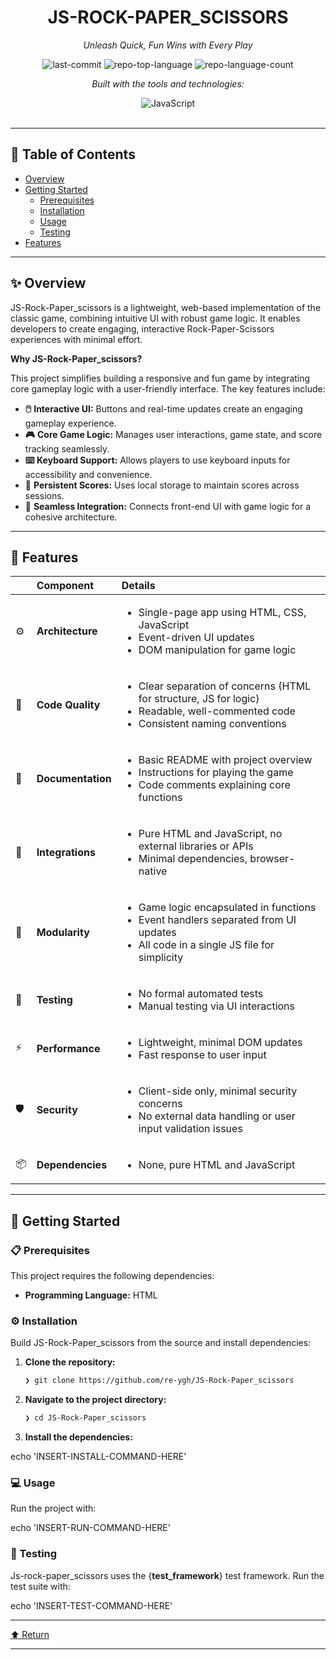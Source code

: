 <div id="top">

<!-- HEADER STYLE: CLASSIC -->
<div align="center">


# JS-ROCK-PAPER_SCISSORS

<em>Unleash Quick, Fun Wins with Every Play</em>

<!-- BADGES -->
<img src="https://img.shields.io/github/last-commit/re-ygh/JS-Rock-Paper_scissors?style=flat&logo=git&logoColor=white&color=0080ff" alt="last-commit">
<img src="https://img.shields.io/github/languages/top/re-ygh/JS-Rock-Paper_scissors?style=flat&color=0080ff" alt="repo-top-language">
<img src="https://img.shields.io/github/languages/count/re-ygh/JS-Rock-Paper_scissors?style=flat&color=0080ff" alt="repo-language-count">

<em>Built with the tools and technologies:</em>

<img src="https://img.shields.io/badge/JavaScript-F7DF1E.svg?style=flat&logo=JavaScript&logoColor=black" alt="JavaScript">

</div>
<br>

---

## 📄 Table of Contents

- [Overview](#-overview)
- [Getting Started](#-getting-started)
    - [Prerequisites](#-prerequisites)
    - [Installation](#-installation)
    - [Usage](#-usage)
    - [Testing](#-testing)
- [Features](#-features)

---

## ✨ Overview

JS-Rock-Paper_scissors is a lightweight, web-based implementation of the classic game, combining intuitive UI with robust game logic. It enables developers to create engaging, interactive Rock-Paper-Scissors experiences with minimal effort.

**Why JS-Rock-Paper_scissors?**

This project simplifies building a responsive and fun game by integrating core gameplay logic with a user-friendly interface. The key features include:

- **🖱️** **Interactive UI:** Buttons and real-time updates create an engaging gameplay experience.
- **🎮** **Core Game Logic:** Manages user interactions, game state, and score tracking seamlessly.
- **⌨️** **Keyboard Support:** Allows players to use keyboard inputs for accessibility and convenience.
- **💾** **Persistent Scores:** Uses local storage to maintain scores across sessions.
- **🔄** **Seamless Integration:** Connects front-end UI with game logic for a cohesive architecture.

---

## 📌 Features

|      | Component       | Details                                                                                     |
| :--- | :-------------- | :------------------------------------------------------------------------------------------ |
| ⚙️  | **Architecture**  | <ul><li>Single-page app using HTML, CSS, JavaScript</li><li>Event-driven UI updates</li><li>DOM manipulation for game logic</li></ul> |
| 🔩 | **Code Quality**  | <ul><li>Clear separation of concerns (HTML for structure, JS for logic)</li><li>Readable, well-commented code</li><li>Consistent naming conventions</li></ul> |
| 📄 | **Documentation** | <ul><li>Basic README with project overview</li><li>Instructions for playing the game</li><li>Code comments explaining core functions</li></ul> |
| 🔌 | **Integrations**  | <ul><li>Pure HTML and JavaScript, no external libraries or APIs</li><li>Minimal dependencies, browser-native</li></ul> |
| 🧩 | **Modularity**    | <ul><li>Game logic encapsulated in functions</li><li>Event handlers separated from UI updates</li><li>All code in a single JS file for simplicity</li></ul> |
| 🧪 | **Testing**       | <ul><li>No formal automated tests</li><li>Manual testing via UI interactions</li></ul> |
| ⚡️  | **Performance**   | <ul><li>Lightweight, minimal DOM updates</li><li>Fast response to user input</li></ul> |
| 🛡️ | **Security**      | <ul><li>Client-side only, minimal security concerns</li><li>No external data handling or user input validation issues</li></ul> |
| 📦 | **Dependencies**  | <ul><li>None, pure HTML and JavaScript</li></ul> |

---

## 🚀 Getting Started

### 📋 Prerequisites

This project requires the following dependencies:

- **Programming Language:** HTML

### ⚙️ Installation

Build JS-Rock-Paper_scissors from the source and install dependencies:

1. **Clone the repository:**

    ```sh
    ❯ git clone https://github.com/re-ygh/JS-Rock-Paper_scissors
    ```

2. **Navigate to the project directory:**

    ```sh
    ❯ cd JS-Rock-Paper_scissors
    ```

3. **Install the dependencies:**

echo 'INSERT-INSTALL-COMMAND-HERE'

### 💻 Usage

Run the project with:

echo 'INSERT-RUN-COMMAND-HERE'

### 🧪 Testing

Js-rock-paper_scissors uses the {__test_framework__} test framework. Run the test suite with:

echo 'INSERT-TEST-COMMAND-HERE'

---

<div align="left"><a href="#top">⬆ Return</a></div>

---
